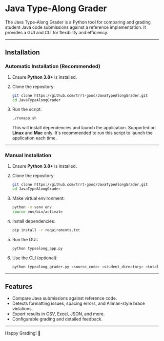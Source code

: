 # Java Type-Along Grader

The Java Type-Along Grader is a Python tool for comparing and grading student Java code submissions against a reference implementation. It provides a GUI and CLI for flexibility and efficiency.

---

## Installation

### Automatic Installation (Recommended)

1. Ensure **Python 3.8+** is installed.
2. Clone the repository:

   ```bash
   git clone https://github.com/trrt-good/JavaTypeAlongGrader.git
   cd JavaTypeAlongGrader
   ```

3. Run the script:

   ```bash
   ./runapp.sh
   ```

   This will install dependencies and launch the application. Supported on **Linux** and **Mac** only. It's recommended to run this script to launch the application each time.

---

### Manual Installation

1. Ensure **Python 3.8+** is installed.
2. Clone the repository:

   ```bash
   git clone https://github.com/trrt-good/JavaTypeAlongGrader.git
   cd JavaTypeAlongGrader
   ```

3. Make virtual environment:

   ```bash
   python -m venv env
   source env/bin/activate
   ```

4. Install dependencies:

   ```bash
   pip install -r requirements.txt
   ```

5. Run the GUI:

   ```bash
   python typealong_app.py
   ```

6. Use the CLI (optional):

   ```bash
   python typealong_grader.py <source_code> <student_directory> <total_points>
   ```

---

## Features

- Compare Java submissions against reference code.
- Detects formatting issues, spacing errors, and Allman-style brace violations.
- Export results in CSV, Excel, JSON, and more.
- Configurable grading and detailed feedback.

---

Happy Grading! 🚀
